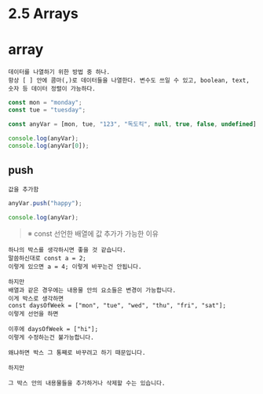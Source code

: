 # 2.5 Arrays

# array

    데이터를 나열하기 위한 방법 중 하나.
    항상 [ ] 안에 콤마(,)로 데이터들을 나열한다. 변수도 쓰일 수 있고, boolean, text, 숫자 등 데이터 정렬이 가능하다.

```js
const mon = "monday";
const tue = "tuesday";

const anyVar = [mon, tue, "123", "독도킥", null, true, false, undefined];

console.log(anyVar);
console.log(anyVar[0]);
```

## push

    값을 추가함

```js
anyVar.push("happy");

console.log(anyVar);
```

> ※ const 선언한 배열에 값 추가가 가능한 이유

    하나의 박스를 생각하시면 좋을 것 같습니다.
    말씀하신대로 const a = 2;
    이렇게 있으면 a = 4; 이렇게 바꾸는건 안됩니다.

    하지만
    배열과 같은 경우에는 내용물 안의 요소들은 변경이 가능합니다.
    이게 박스로 생각하면
    const daysOfWeek = ["mon", "tue", "wed", "thu", "fri", "sat"];
    이렇게 선언을 하면

    이후에 daysOfWeek = ["hi"];
    이렇게 수정하는건 불가능합니다.

    왜냐하면 박스 그 통째로 바꾸려고 하기 때문입니다.

    하지만

    그 박스 안의 내용물들을 추가하거나 삭제할 수는 있습니다.
